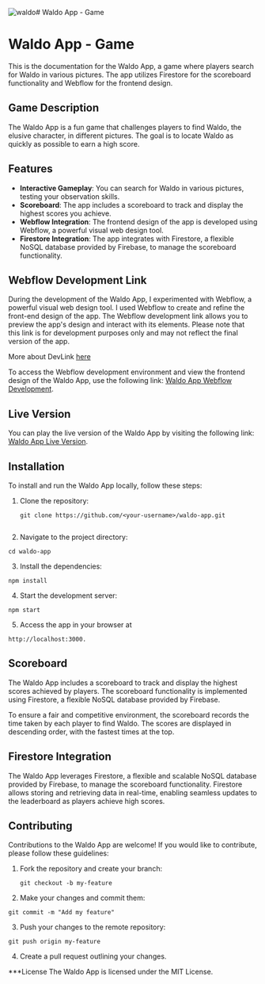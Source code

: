 ![waldo](https://github.com/tomaszwasik31/waldo/assets/80346266/ad9a112c-bfc5-4bb7-8794-334c9f278dbb)# Waldo App - Game

# Waldo App - Game

This is the documentation for the Waldo App, a game where players search for Waldo in various pictures. The app utilizes Firestore for the scoreboard functionality and Webflow for the frontend design.

## Game Description

The Waldo App is a fun game that challenges players to find Waldo, the elusive character, in different pictures. The goal is to locate Waldo as quickly as possible to earn a high score.

## Features

- **Interactive Gameplay**: You can search for Waldo in various pictures, testing your observation skills.
- **Scoreboard**: The app includes a scoreboard to track and display the highest scores you achieve.
- **Webflow Integration**: The frontend design of the app is developed using Webflow, a powerful visual web design tool.
- **Firestore Integration**: The app integrates with Firestore, a flexible NoSQL database provided by Firebase, to manage the scoreboard functionality.

## Webflow Development Link

During the development of the Waldo App, I experimented with Webflow, a powerful visual web design tool. I used Webflow to create and refine the front-end design of the app. The Webflow development link allows you to preview the app's design and interact with its elements. Please note that this link is for development purposes only and may not reflect the final version of the app.

More about DevLink [here](https://webflow.com/devlink)

To access the Webflow development environment and view the frontend design of the Waldo App, use the following link: [Waldo App Webflow Development](https://preview.webflow.com/preview/waldo-app-4c8813?utm_medium=preview_link&utm_source=designer&utm_content=waldo-app-4c8813&preview=51e66a79738bdbbe790f3f88db5f0a3f&workflow=preview).

## Live Version

You can play the live version of the Waldo App by visiting the following link: [Waldo App Live Version](https://waldo-tomaszwasik31.vercel.app/).

## Installation

To install and run the Waldo App locally, follow these steps:

1. Clone the repository:

   ```shell
   git clone https://github.com/<your-username>/waldo-app.git

   
2. Navigate to the project directory:

  ```shell
cd waldo-app
```

3. Install the dependencies:

```
npm install
```
4. Start the development server:
```
npm start
```
  5. Access the app in your browser at
  ```
http://localhost:3000.
```
## Scoreboard
The Waldo App includes a scoreboard to track and display the highest scores achieved by players. The scoreboard functionality is implemented using Firestore, a flexible NoSQL database provided by Firebase.

To ensure a fair and competitive environment, the scoreboard records the time taken by each player to find Waldo. The scores are displayed in descending order, with the fastest times at the top.

## Firestore Integration
The Waldo App leverages Firestore, a flexible and scalable NoSQL database provided by Firebase, to manage the scoreboard functionality. Firestore allows storing and retrieving data in real-time, enabling seamless updates to the leaderboard as players achieve high scores.


## Contributing

Contributions to the Waldo App are welcome! If you would like to contribute, please follow these guidelines:

1. Fork the repository and create your branch:

   ```
   git checkout -b my-feature

2. Make your changes and commit them:

```
git commit -m "Add my feature"
```

3. Push your changes to the remote repository:
  ```
git push origin my-feature
```
4. Create a pull request outlining your changes.

   
***License
The Waldo App is licensed under the MIT License.
